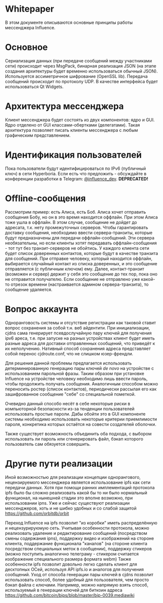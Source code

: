 # Whitepaper
В этом документе описываются основные принципы работы мессенджера Influence.

# Основное

Сериализация данных (при передаче сообщений между участниками сети) происходит через MsgPack, бинарная реализация JSON (на этапе создания архитектуры будет временно использоваться обычный JSON).
Используется ассиметричное шифрование (OpenSSL lib). Передача сообщений происходит по протоколу UDP. В качестве интерфейса будет использоваться Qt Widgets.

# Архитектура мессенджера

Клиент мессенджера будет состоять из двух компонентов: ядро и GUI. Ядро отделено от GUI классами-обертками (делегатами). Такая архитектура позволяет писать клиенты мессенджера с любым графическим представлением.

# Идентификация пользователей

Пока пользователи будут идентифицироваться по IPv6 (публичный ключ) в сети Hyperboria. Если есть что предложить - обсуждайте в конференции разработки в Telegram: [@influence_dev](https://t.me/influence_dev). **DEPRECATED!**

# Offline-сообщения

Рассмотрим пример: есть Алиса, есть Боб. Алиса хочет отправить сообщения Бобу, но он в это время находится оффлайн. При этом Алиса тоже ушла в оффлайн. В этом случае, сообщение не дойдет до адресата, т.к. нету промежуточных серверов. Чтобы гарантировать доставку сообщения, необходимо ввести сервера-транзиты, которые будут предназначены для передачи оффлайн-сообщений. Эти сервера необязательны, но если клиенты хотят передавать оффлайн-сообщения - тот тут без транзит-серверов не обойтись. У каждого клиента сети будет список доверенных контактов, которые будут в качестве транзита для сообщений. При отправке человеку, который находится оффлайн, выбирается случайный контакт из списка доверенных, и это сообщение отправляется (с публичным ключом) ему. Далее, контакт-транзит (возможен и сервер) держит у себя это сообщение до тех пор, пока оно не отправится получателю. Если сообщение не отправлено уже какой-то отрезок времени (настраивается админом сервера-транзита), то сообщение удаляется.


# Вопрос аккаунта 

Одноранговость системы и отсутствие регистрации как таковой ставит вопрос сохранения за собой т.н. веб айдентити. При инициализации, cjdns сама генерирует псевдослучайную пару ключей для получения ipv6 ареса, т.е. при запуске на разных устройствах клиент будет иметь разные адреса для доставки отправленных сообщений, что приведёт к их неполучению. Нативный способ сохранения адреса представляет собой перенос cjdroute.conf, что не слишком юзер-френдли.

Для решения данной проблемы предлагается использовать детерминированную генерацию пары ключей _de novo_ на устройстве с использованием парольной фразы. Таким образом при установке Influence на устройстве человеку необходимо лишь ввести пароль, чтобы продолжить получать сообщения. Аналогичным способом можно переносить ростер (список контактов), периодически рассылая его как зашифрованное сообщение "себе" со специальной пометкой.

Очевидно данный способо несёт в себе некоторые риски в компьюторной безопасности из-за тенденции пользователей использовать простые пароли. Дабы обойти это в GUI компоненте системы необходимо использовать некоторые критерии приемлимости пароля, конкретика которых остаётся на совести создателей оболочки.

Также существует возможность объединить оба подхода, с выбором использовать ли пароль или сгенерировать файл, бэкап которого пользователь сам обязуется совершить.

# Другие пути реализации

Иной возможностью для реализации концепции однорангового, нецензируемого мессенджера является использование ipfs как сети передачи данных.
Хотя при помощи ранних имплементаций протокола ipfs было бы сложно реализовать какой бы то ни было нормальный функционал, на нынешней стадии это вполне возможно, при использовании ipns. 
Уже и сейчас существуют реализации мессенджеров, хоть и не шибко удобных и со слабой защитой https://github.com/orbitdb/orbit


Переход Influence на ipfs позволит "из коробки" иметь распределённую и нецензурируюмую сеть. Учитывая особенности протокола, можно реализовать удаление и редактирование сообщений (посредством смены содержания ipns), поддержку видео и изображений на стороне клиента, поддержание функционала "каналов" (на стороне клиента посредством специальных меток в сообщении), поддержку стикеров (можно поступить аналогично телеграму - стикером считается изображение специального размера формата webm)
Также особенности ipfs позволит довольно легко сделать клиент для десктопных ОСей, используя API ipfs.io и аналогов для получения сообщений.
Уход от способа генерации пары ключей в cjdns позволит использовать способ, более удобный для пользователя, чем просто бэкап файла с ключами. Например, можно напрямую взять способ, используемый в генерации ключей для биткоин адреса https://github.com/bitcoin/bips/blob/master/bip-0039.mediawiki 

